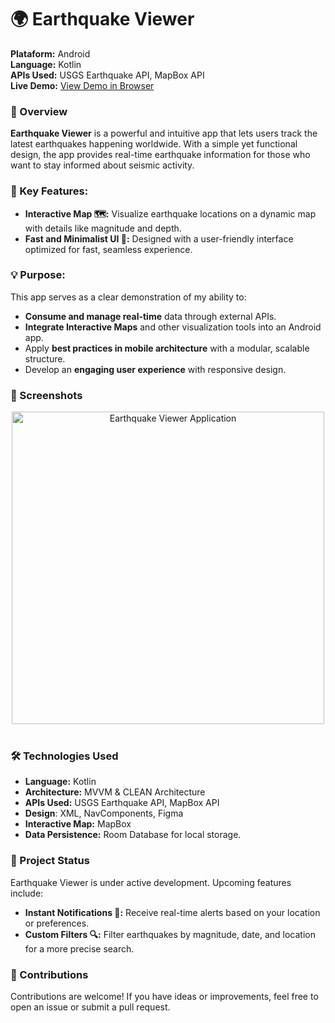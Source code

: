 # 🌍 Earthquake Viewer
<b>Plataform:</b> Android<br>
<b>Language:</b> Kotlin<br>
<b>APIs Used:</b> USGS Earthquake API, MapBox API<br>
<b>Live Demo:</b> <a href="https://appetize.io/app/b_smuam7dcvgysk6pucoobcdhgdy">View Demo in Browser</a>

### 🚀 Overview
<b>Earthquake Viewer</b> is a powerful and intuitive app that lets users track the latest earthquakes happening worldwide. With a simple yet functional design, the app provides real-time earthquake information for those who want to stay informed about seismic activity.

### 🔑 Key Features:
<ul>
  <li><b>Interactive Map 🗺️:</b> Visualize earthquake locations on a dynamic map with details like magnitude and depth.</li>
  <li><b>Fast and Minimalist UI 🎨:</b> Designed with a user-friendly interface optimized for fast, seamless experience.</li>
</ul>

### 💡 Purpose:
This app serves as a clear demonstration of my ability to:
<ul>
  <li><b>Consume and manage real-time</b> data through external APIs.</li>
  <li><b>Integrate Interactive Maps</b> and other visualization tools into an Android app.</li>
  <li>Apply <b>best practices in mobile architecture</b> with a modular, scalable structure.</li>
  <li>Develop an <b>engaging user experience</b> with responsive design.</li>
</ul>

### 📱 Screenshots
<p align="center">
<img src="https://github.com/Sokamn/Android-Portfolio/blob/main/earthquake_viewer_mockup.png" height = "500"  title="Earthquake Viewer Application">&nbsp;&nbsp;&nbsp;&nbsp;&nbsp;
</p>

### 🛠️ Technologies Used
<ul>
  <li><b>Language:</b> Kotlin</li>
  <li><b>Architecture:</b> MVVM & CLEAN Architecture</li>
  <li><b>APIs Used:</b> USGS Earthquake API, MapBox API</li>
  <li><b>Design</b>: XML, NavComponents, Figma</li>
  <li><b>Interactive Map:</b> MapBox</li>
  <li><b>Data Persistence:</b> Room Database for local storage.</li>
</ul>

### 🚧 Project Status
Earthquake Viewer is under active development. Upcoming features include:
<ul>
  <li><b>Instant Notifications 🔔:</b> Receive real-time alerts based on your location or preferences.</li>
  <li><b>Custom Filters 🔍:</b> Filter earthquakes by magnitude, date, and location for a more precise search.</li>
</ul>

### 🤝 Contributions
Contributions are welcome! If you have ideas or improvements, feel free to open an issue or submit a pull request.
 

 
